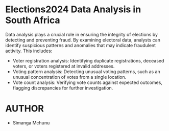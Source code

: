 # Elections2024 Data Analysis in South Africa

Data analysis plays a crucial role in ensuring the integrity of elections by detecting and preventing fraud. By examining electoral data, analysts can identify suspicious patterns and anomalies that may indicate fraudulent activity. This includes:

- Voter registration analysis: Identifying duplicate registrations, deceased voters, or voters registered at invalid addresses.
- Voting pattern analysis: Detecting unusual voting patterns, such as an unusual concentration of votes from a single location.
- Vote count analysis: Verifying vote counts against expected outcomes, flagging discrepancies for further investigation.
# AUTHOR
- Simanga Mchunu